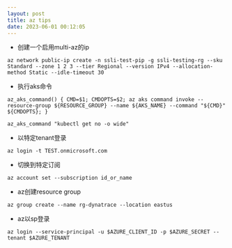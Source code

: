 ```yaml
---
layout: post
title: az tips
date: 2023-06-01 00:12:05
---
```


- 创建一个启用multi-az的ip

```
az network public-ip create -n ssli-test-pip -g ssli-testing-rg --sku Standard --zone 1 2 3 --tier Regional --version IPv4 --allocation-method Static --idle-timeout 30
```

- 执行aks命令

```
az_aks_command() { CMD=$1; CMDOPTS=$2; az aks command invoke --resource-group ${RESOURCE_GROUP} --name ${AKS_NAME} --command "${CMD}" ${CMDOPTS}; }

az_aks_command "kubectl get no -o wide"
```

- 以特定tenant登录

```
az login -t TEST.onmicrosoft.com
```

- 切换到特定订阅

```
az account set --subscription id_or_name
```
- az创建resource group

```
az group create --name rg-dynatrace --location eastus
```

- az以sp登录

```
az login --service-principal -u $AZURE_CLIENT_ID -p $AZURE_SECRET --tenant $AZURE_TENANT
```
